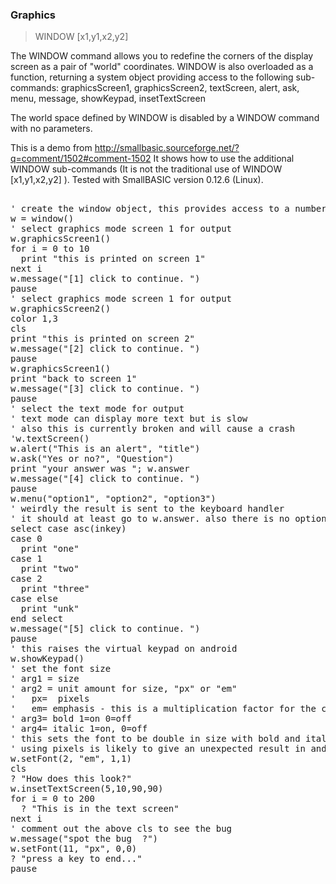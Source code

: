 ### Graphics

> WINDOW [x1,y1,x2,y2]

The WINDOW command allows you to redefine the corners of the display screen as a pair of "world" coordinates. WINDOW is also overloaded as a function, returning a system object providing access to the following sub-commands: graphicsScreen1, graphicsScreen2, textScreen, alert, ask, menu, message, showKeypad, insetTextScreen


<p>The world space defined by WINDOW is disabled by a WINDOW command with no parameters.

This is a demo from http://smallbasic.sourceforge.net/?q=comment/1502#comment-1502
It shows how to use the additional WINDOW sub-commands (It is not the traditional use of WINDOW [x1,y1,x2,y2] ).
Tested with SmallBASIC version 0.12.6 (Linux).
<pre>

' create the window object, this provides access to a number of sub-commands
w = window()
' select graphics mode screen 1 for output
w.graphicsScreen1()
for i = 0 to 10
  print "this is printed on screen 1"
next i
w.message("[1] click to continue. ")
pause
' select graphics mode screen 1 for output
w.graphicsScreen2()
color 1,3
cls
print "this is printed on screen 2"
w.message("[2] click to continue. ")
pause
w.graphicsScreen1()
print "back to screen 1"
w.message("[3] click to continue. ")
pause
' select the text mode for output
' text mode can display more text but is slow 
' also this is currently broken and will cause a crash 
'w.textScreen()
w.alert("This is an alert", "title")
w.ask("Yes or no?", "Question")
print "your answer was "; w.answer
w.message("[4] click to continue. ")
pause
w.menu("option1", "option2", "option3")
' weirdly the result is sent to the keyboard handler
' it should at least go to w.answer. also there is no option for placement
select case asc(inkey)
case 0
  print "one"
case 1
  print "two"
case 2
  print "three"
case else
  print "unk"
end select
w.message("[5] click to continue. ")
pause
' this raises the virtual keypad on android
w.showKeypad()
' set the font size 
' arg1 = size 
' arg2 = unit amount for size, "px" or "em"
'   px=  pixels
'   em= emphasis - this is a multiplication factor for the current size
' arg3= bold 1=on 0=off
' arg4= italic 1=on, 0=off
' this sets the font to be double in size with bold and italic
' using pixels is likely to give an unexpected result in android
w.setFont(2, "em", 1,1)
cls
? "How does this look?"
w.insetTextScreen(5,10,90,90)
for i = 0 to 200
  ? "This is in the text screen"
next i
' comment out the above cls to see the bug
w.message("spot the bug  ?")
w.setFont(11, "px", 0,0)
? "press a key to end..."
pause

</pre>

